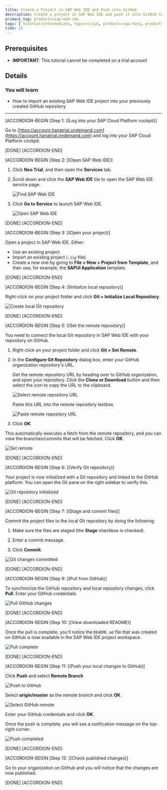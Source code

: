 ```yaml
---
title: Create a Project in SAP Web IDE and Push into GitHub
description: Create a project in SAP Web IDE and push it into GitHub to support collaborative development using GitHub and SAP Web IDE.
primary_tag: products>sap-web-ide
tags: [ tutorial>intermediate, topic>cloud, products>sap-hana, products>sap-web-ide, products>sap-cloud-platform, tutorial>license ]
time: 15
---
```



## Prerequisites
- **IMPORTANT**: This tutorial cannot be completed on a trial account


## Details
### You will learn  
  - How to import an existing SAP Web IDE project into your previously created GitHub repository

---


[ACCORDION-BEGIN [Step 1: ](Log into your SAP Cloud Platform cockpit)]

Go to [https://account.hanatrial.ondemand.com](https://account.hanatrial.ondemand.com) and log into your SAP Cloud Platform cockpit.

[DONE]
[ACCORDION-END]

[ACCORDION-BEGIN [Step 2: ](Open SAP Web IDE)]

1. Click **Neo Trial**, and then open the **Services** tab.

2. Scroll down and click the **SAP Web IDE** tile to open the SAP Web IDE service page.

    ![Find SAP Web IDE](p3_2.png)

3. Click **Go to Service** to launch SAP Web IDE.

    ![Open SAP Web IDE](p3_3.png)

[DONE]
[ACCORDION-END]

[ACCORDION-BEGIN [Step 3: ](Open your project)]

Open a project in SAP Web IDE. Either:

  - Use an existing project.
  - Import an existing project (`.zip` file).
  - Create a new one by going to **File > New > Project from Template**, and then use, for example, the **SAPUI Application** template.

[DONE]
[ACCORDION-END]

[ACCORDION-BEGIN [Step 4: ](Initialize local repository)]

Right-click on your project folder and click **Git > Initialize Local Repository**.

![Create local Git repository](p3_5.png)

[DONE]
[ACCORDION-END]

[ACCORDION-BEGIN [Step 5: ](Set the remote repository)]

You need to connect the local Git repository in SAP Web IDE with your repository on GitHub.

1. Right-click on your project folder and click **Git > Set Remote**.

2. In the **Configure Git Repository** dialog box, enter your GitHub organization repository's URL.

    Get the remote repository URL by heading over to GitHub organization, and open your repository. Click the **Clone or Download** button and then select the icon to copy the URL to the clipboard.

    ![Select remote repository URL](p3_6a.png)

    Paste this URL into the remote repository textbox.

    ![Paste remote repository URL](p3_6b.png)

3. Click **OK**.

This automatically executes a fetch from the remote repository, and you can view the branches/commits that will be fetched. Click **OK**.

![Set remote](setRemoteFetch.png)

[DONE]
[ACCORDION-END]

[ACCORDION-BEGIN [Step 6: ](Verify Git repository)]

Your project is now initialized with a Git repository and linked to the GitHub platform. You can open the Git pane on the right sidebar to verify this.

![Git repository initialized](p3_7.png)

[DONE]
[ACCORDION-END]

[ACCORDION-BEGIN [Step 7: ](Stage and commit files)]

Commit the project files to the local Git repository by doing the following:

1. Make sure the files are staged (the **Stage** checkbox is checked).

2. Enter a commit message.

3. Click **Commit**.

![Git changes committed](p3_8.png)

[DONE]
[ACCORDION-END]

[ACCORDION-BEGIN [Step 9: ](Pull from GitHub)]

To synchronize the GitHub repository and local repository changes, click **Pull**. Enter your GitHub credentials.

![Pull GitHub changes](p3_9.png)

[DONE]
[ACCORDION-END]

[ACCORDION-BEGIN [Step 10: ](View downloaded README)]

Once the pull is complete, you'll notice the `README.md` file that was created on GitHub is now available in the SAP Web IDE project workspace.

![Pull complete](p3_10.png)

[DONE]
[ACCORDION-END]

[ACCORDION-BEGIN [Step 11: ](Push your local changes to GitHub)]

Click **Push** and select **Remote Branch**

![Push to GitHub](p3_11a.png)

Select **origin/master** as the remote branch and click **OK**.

![Select GitHub remote](p3_11b.png)

Enter your GitHub credentials and click **OK**.

Once the push is complete, you will see a notification message on the top-right corner.

![Push completed](p3_11d.png)

[DONE]
[ACCORDION-END]

[ACCORDION-BEGIN [Step 12: ](Check published changes)]

Go to your organization on GitHub and you will notice that the changes are now published.

[DONE]
[ACCORDION-END]
